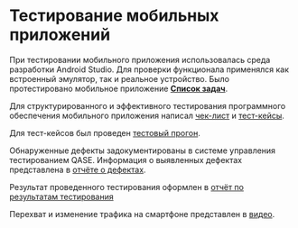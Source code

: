  # Тестирование мобильных приложений
При тестировании мобильного приложения использовалась среда разработки Android Studio. Для проверки функционала применялся как встроенный эмулятор, так и реальное устройство. Было протестировано мобильное приложение **[Список задач](https://drive.google.com/file/d/1wSz1J4Ba-VDgjv82RIk59EaQ1Ys16ph8/view)**.
 
Для структурированного и эффективного тестирования программного обеспечения мобильного приложения написал [чек-лист](https://docs.google.com/spreadsheets/d/16fHHKwd-0cEg4Vcf8vs8PpWQNxtWrjvm-NBRx6ptaF0/edit?gid=0#gid=0) и [тест-кейсы](https://github.com/Sayrus444/Mobile/blob/main/test%20cases%20mobile%20Rustam%20Sayfutdinov.pdf).

Для тест-кейсов был проведен [тестовый прогон](https://github.com/Sayrus444/Mobile/blob/main/test-cases%20mobile.pdf).

Обнаруженные дефекты задокументированы в системе управления тестированием QASE. Информация о выявленных дефектах представлена в [отчёте о дефектах](https://github.com/Sayrus444/Mobile/blob/main/Bug%20reports.xlsx).

Результат проведенного тестирования оформлен в [отчёт по результатам тестирования](https://github.com/Sayrus444/Mobile/blob/main/%D0%9E%D1%82%D1%87%D1%91%D1%82%20%D0%BF%D0%BE%20%D1%80%D0%B5%D0%B7%D1%83%D0%BB%D1%8C%D1%82%D0%B0%D1%82%D0%B0%D0%BC%20%D1%82%D0%B5%D1%81%D1%82%D0%B8%D1%80%D0%BE%D0%B2%D0%B0%D0%BD%D0%B8%D1%8F.docx)

Перехват и изменение трафика на смартфоне представлен в [видео](https://github.com/Sayrus444/Mobile/blob/main/mobile.mp4).
